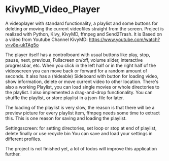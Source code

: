 # KivyMD_Video_Player
A videoplayer with standard functionality, a playlist and some buttons for deleting or moving the current videofiles straight from the screen. 
Project is realized with Python, Kivy, KivyMD, ffmpeg and Send2Trash. 
It is Based on a video from Youtube Channel KivyMD: https://www.youtube.com/watch?v=v8e-ukTAg5o

The player itself has a controlboard with usual buttons like play, stop, pause, next, previous, Fullscreen on/off, volume slider, interactive progressbar, etc.
When you click in the left half or in the right half of the videoscreen you can move back or forward for a random amount of seconds.
It also has a (hideable) Sideboard with button for loading video, show information, delete or move current video to other location.
There's also a working Playlist, you can load single movies or whole directories to the playlist. I also implemented a drag-and-drop functionality.
You can shuffle the playlist, or store playlist in a json-file for later.

The loading of the playlist is very slow, the reason is that there will be a preview picture for every playlist item, ffmpeg needs some time to extract this.
This is one reason for saving and loading the playlist.

Settingsscreen: for setting directories, set loop or stop at end of playlist, delete finally or use recycle bin
You can save and load your settings in different profiles.

The project is not finished yet, a lot of todos will improve this application further.
